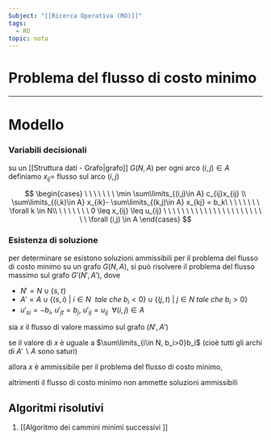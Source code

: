 ```yaml
---
Subject: "[[Ricerca Operativa (RO)]]"
tags:
  - RO
topic: nota
---
```


# Problema del flusso di costo minimo
---


# Modello

### Variabili decisionali

su un [[Struttura dati - Grafo|grafo]]  $G(N,A)$ per ogni arco $(i,j) \in A$ definiamo $x_{ij}$= flusso sul arco $(i,j)$

$$
\begin{cases}
\ \ \ \ \ \ \ \min \sum\limits_{(i,j)\in A} c_{ij}x_{ij} \\
\sum\limits_{(i,k)\in A} x_{ik}- \sum\limits_{(k,j)\in A} x_{kj} = b_k\ \ \ \ \ \ \ \ \forall k \in N\\
\ \ \ \ \ \ \ 0 \leq x_{ij} \leq u_{ij} \ \ \ \ \ \ \ \ \ \ \ \ \ \ \ \ \ \ \ \ \ \ \ \ \forall (i,j) \in A
\end{cases}
$$

### Esistenza di soluzione

per determinare se esistono soluzioni ammissibili per il problema del flusso di costo minimo su un grafo $G(N,A)$, si può risolvere il problema del flusso massimo sul grafo $G'(N',A')$, dove

- $N'= N \cup\{s,t\}$
- $A'=A \cup \{(s,i)\ |\ i\in N \ \ tale \ che \ b_i <0 \} \cup \{(j,t) \ | \ j \in N \ tale \ che\ b_i>0\}$
- $u'_{si}=-b_i,\ u'_{jt}=b_j,\ u'_{ij} =u_{ij} \ \ \forall(i,j) \in A$

sia $x$ il flusso di valore massimo sul grafo $(N',A')$

se il valore di $x$ è uguale a $\sum\limits_{i\in N, b_i>0}b_i$ (cioè tutti gli archi di $A'\backslash A$ sono saturi)

allora $x$ è ammissibile per il problema del flusso di costo minimo,

altrimenti il flusso di costo minimo non ammette soluzioni ammissibili

## Algoritmi risolutivi

1. [[Algoritmo dei cammini minimi successivi ]]
